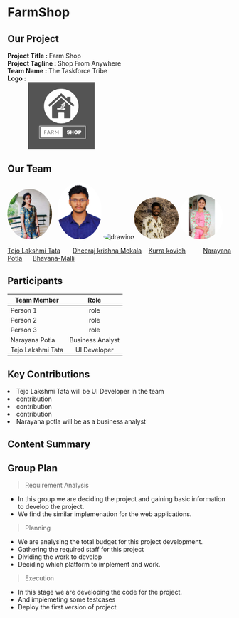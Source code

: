 # FarmShop

## Our Project
   <strong>Project Title   :   </strong> Farm Shop<br>
   <strong>Project Tagline :   </strong>Shop From Anywhere<br>
   <strong>Team Name       :   </strong>The Taskforce Tribe<br>
   <strong>Logo            : <br>
    &nbsp;&nbsp;&nbsp;&nbsp;&nbsp;&nbsp;&nbsp;&nbsp; &nbsp;&nbsp;&nbsp;&nbsp;  <img class='img-circle' src="FarmShopLogo.png" alt="drawing" width=150px  style="border-radius:10px width=50px" />   </strong><br>
    
## Our Team

<img class='img-circle' src="TejoLakshmiT.jpg" alt="drawing" width="100" style="border-radius:50%" />  &nbsp;  <img src="Images/Mekala Dheeraj Krishna.png" alt="drawing" width="100" style="border-radius:50%"/>   <img class='img-circle' src="Images/kovidh.jpeg" alt="drawing" width="100" style="border-radius:50%" /><img class='img-circle' src="Images/narayana1.jpeg" alt="drawing" width="100" style="border-radius:50%" /><img class='img-circle' src="Bhavana.jpg" alt="drawing" width="100" style="border-radius:50%">               

[Tejo Lakshmi Tata](https://github.com/TejoTata)    &nbsp;&nbsp;&nbsp;&nbsp;&nbsp;   [Dheeraj krishna Mekala](https://github.com/dheerajkrishna458) &nbsp;&nbsp;  [Kurra kovidh](https://github.com/kurrakovidh) &nbsp;&nbsp;&nbsp;&nbsp;&nbsp;&nbsp;&nbsp;&nbsp; [Narayana Potla](https://github.com/narayanapotla1)             &nbsp;&nbsp;&nbsp;&nbsp;   [Bhavana-Malli](https://github.com/Bhavana-Malli)   




 
## Participants
|     Team Member          | Role              | 
 -------------             | :-------------:   |
| Person 1   | role |
| Person 2   | role |
| Person 3 | role  | 
| Narayana Potla | Business Analyst  |  
| Tejo Lakshmi Tata        | UI Developer      |  

## Key Contributions
<li>Tejo Lakshmi Tata will be UI Developer in the team</li>
<li>contribution</li>
<li>contribution</li>
<li>contribution</li>
<li>Narayana potla will be as a business analyst</li>

## Content Summary


## Group Plan

> Requirement Analysis
* In this group we are deciding the project and gaining basic information to develop the project.
* We find the similar implemenation for the web applications.

> Planning
* We are analysing the total budget for this project development.
* Gathering the required staff for this project
* Dividing the work to develop
* Deciding which platform to implement and work.

> Execution
* In this stage we are developing the code for the project.
* And implemeting some testcases
* Deploy the first version of project


